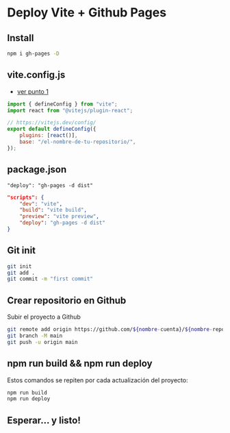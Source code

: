 # Deploy Vite + Github Pages

## Install

```sh
npm i gh-pages -D
```

## vite.config.js

-   [ver punto 1](https://vitejs.dev/guide/static-deploy.html#github-pages)

```js
import { defineConfig } from "vite";
import react from "@vitejs/plugin-react";

// https://vitejs.dev/config/
export default defineConfig({
    plugins: [react()],
    base: "/el-nombre-de-tu-repositorio/",
});
```

## package.json

`"deploy": "gh-pages -d dist"`

```json
"scripts": {
    "dev": "vite",
    "build": "vite build",
    "preview": "vite preview",
    "deploy": "gh-pages -d dist"
}
```

## Git init

```sh
git init
git add .
git commit -m "first commit"
```

## Crear repositorio en Github

Subir el proyecto a Github

```sh
git remote add origin https://github.com/${nombre-cuenta}/${nombre-repositorio}.git
git branch -M main
git push -u origin main
```

## npm run build && npm run deploy

Estos comandos se repiten por cada actualización del proyecto:

```sh
npm run build
npm run deploy
```

## Esperar... y listo!
